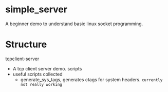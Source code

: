 # simple_server
A beginner demo to understand basic linux socket programming.

# Structure
tcpclient-server
- A tcp client server demo. 
scripts
- useful scripts collected
    - generate_sys_tags, generates ctags for system headers. `currently not really working`
